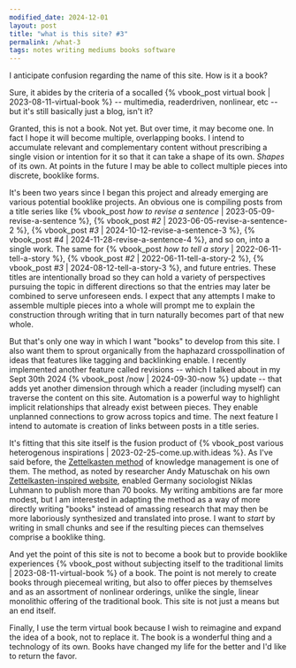 ```yaml
---
modified_date: 2024-12-01
layout: post
title: "what is this site? #3"
permalink: /what-3
tags: notes writing mediums books software
---
```


I anticipate confusion regarding the name of this site.
How is it a book?
<!--more-->
Sure, it abides by the criteria of a socalled {% vbook_post virtual book | 2023-08-11-virtual-book %} -- multimedia, readerdriven, nonlinear, etc -- but it's still basically just a blog, isn't it?

Granted, this is not a book.
Not yet.
But over time, it may become one.
In fact I hope it will become multiple, overlapping books.
I intend to accumulate relevant and complementary content without prescribing a single vision or intention for it so that it can take a shape of its own.
_Shapes_ of its own.
At points in the future I may be able to collect multiple pieces into discrete, booklike forms.

It's been two years since I began this project and already emerging are various potential booklike projects.
An obvious one is compiling posts from a title series like {% vbook_post _how to revise a sentence_ | 2023-05-09-revise-a-sentence %}, {% vbook_post <em>#2</em> | 2023-06-05-revise-a-sentence-2 %}, {% vbook_post <em>#3</em> | 2024-10-12-revise-a-sentence-3 %}, {% vbook_post <em>#4</em> | 2024-11-28-revise-a-sentence-4 %}, and so on, into a single work.
The same for {% vbook_post _how to tell a story_ | 2022-06-11-tell-a-story %}, {% vbook_post <em>#2</em> | 2022-06-11-tell-a-story-2 %}, {% vbook_post <em>#3</em> | 2024-08-12-tell-a-story-3 %}, and future entries.
These titles are intentionally broad so they can hold a variety of perspectives pursuing the topic in different directions so that the entries may later be combined to serve unforeseen ends.
I expect that any attempts I make to assemble multiple pieces into a whole will prompt me to explain the construction through writing that in turn naturally becomes part of that new whole.

But that's only one way in which I want "books" to develop from this site.
I also want them to sprout organically from the haphazard crosspollination of ideas that features like tagging and backlinking enable.
I recently implemented another feature called revisions -- which I talked about in my Sept 30th 2024 {% vbook_post /now | 2024-09-30-now %} update -- that adds yet another dimension through which a reader (including myself) can traverse the content on this site.
Automation is a powerful way to highlight implicit relationships that already exist between pieces.
They enable unplanned connections to grow across topics and time.
The next feature I intend to automate is creation of links between posts in a title series.

It's fitting that this site itself is the fusion product of {% vbook_post various heterogenous inspirations | 2023-02-25-come.up.with.ideas %}.
As I've said before, the [Zettelkasten method](https://en.wikipedia.org/wiki/Zettelkasten) of knowledge management is one of them.
The method, as noted by researcher Andy Matuschak on his own [Zettelkasten-inspired website](https://notes.andymatuschak.org/zDcuS8A5uxGR8hQygsqP83A), enabled Germany sociologist Niklas Luhmann to publish more than 70 books.
My writing ambitions are far more modest, but I am interested in adapting the method as a way of more directly writing "books" instead of amassing research that may then be more laboriously synthesized and translated into prose.
I want to _start_ by writing in small chunks and see if the resulting pieces can themselves comprise a booklike thing.

And yet the point of this site is not to become a book but to provide booklike experiences {% vbook_post without subjecting itself to the traditional limits | 2023-08-11-virtual-book %} of a book.
The point is not merely to create books through piecemeal writing, but also to offer pieces by themselves and as an assortment of nonlinear orderings, unlike the single, linear monolithic offering of the traditional book.
This site is not just a means but an end itself.

Finally, I use the term virtual book because I wish to reimagine and expand the idea of a book, not to replace it.
The book is a wonderful thing and a technology of its own.
Books have changed my life for the better and I'd like to return the favor.
